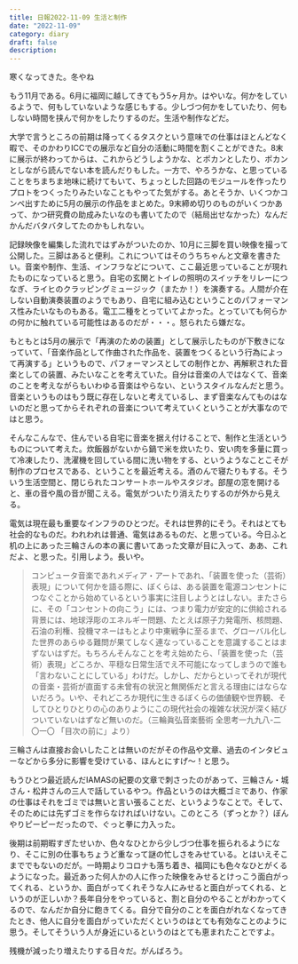 ```yaml
---
title: 日報2022-11-09 生活と制作
date: "2022-11-09"
category: diary
draft: false
description:
---
```


寒くなってきた。冬やね

もう11月である。6月に福岡に越してきてもう5ヶ月か。はやいな。何かをしているようで、何もしていないような感じもする。少しづつ何かをしていたり、何もしない時間を挟んで何かをしたりするのだ。生活や制作などだ。

大学で言うところの前期は降ってくるタスクという意味での仕事はほとんどなく暇で、そのかわりICCでの展示など自分の活動に時間を割くことができた。8末に展示が終わってからは、これからどうしようかな、とポカンとしたり、ポカンとしながら読んでない本を読んだりもした。一方で、やろうかな、と思っていることをちまちま地味に続けてもいて、ちょっとした回路のモジュールを作ったりプロトをつくったりみたいなこともやってた気がする。あとそうか、いくつかコンペ出すために5月の展示の作品をまとめた。9末締め切りのものがいくつかあって、かつ研究費の助成みたいなのも書いてたので（結局出せなかった）なんだかんだバタバタしてたのかもしれない。

記録映像を編集した流れではずみがついたのか、10月に三脚を買い映像を撮って公開した。三脚はあると便利。これについてはそのうちちゃんと文章を書きたい。音楽や制作、生活、インフラなどについて、ここ最近思っていることが現れたものになっていると思う。自宅の玄関とトイレの照明のスイッチをリレーにつなぎ、ライヒのクラッピングミュージック（またか！）を演奏する。人間が介在しない自動演奏装置のようでもあり、自宅に組み込むということのパフォーマンス性みたいなものもある。電工二種をとっていてよかった。とっていても何らかの何かに触れている可能性はあるのだが・・・。怒られたら嫌だな。

もともとは5月の展示で「再演のための装置」として展示したものが下敷きになっていて、「音楽作品として作曲された作品を、装置をつくるという行為によって再演する」というもので、パフォーマンスとしての制作とか、再解釈された音楽としての装置、みたいなことを考えていた。自分は音楽の人ではなくて、音楽のことを考えながらもいわゆる音楽はやらない、というスタイルなんだと思う。音楽というものはもう既に存在しないと考えているし、まず音楽なんてものはないのだと思ってからそれぞれの音楽について考えていくということが大事なのではと思う。

そんなこんなで、住んでいる自宅に音楽を据え付けることで、制作と生活というものについて考えた。炊飯器がないから鍋で米を炊いたり、安い肉を多量に買って冷凍したり、洗濯機を回している間に洗い物をする、というようなことこそが制作のプロセスである、ということを最近考える。酒のんで寝たりもする。そういう生活空間と、閉じられたコンサートホールやスタジオ。部屋の窓を開けると、車の音や風の音が聞こえる。電気がついたり消えたりするのが外から見える。

電気は現在最も重要なインフラのひとつだ。それは世界的にそう。それはとても社会的なものだ。われわれは普通、電気はあるものだ、と思っている。今日ふと机の上にあった三輪さんの本の裏に書いてあった文章が目に入って、ああ、これだよ、と思った。引用しよう。長いや。

>コンピュータ音楽であれメディア・アートであれ、「装置を使った（芸術）表現」について何かを語る際に、ぼくらは、ある装置を電源コンセントにつなぐことから始めているという事実に注目しようとはしない。またさらに、その「コンセントの向こう」には、つまり電力が安定的に供給される背景には、地球浮彫のエネルギー問題、たとえば原子力発電所、核問題、石油の利権、投機マネーはもとより中東戦争に至るまで、グローバル化した世界のあらゆる難問が果てしなく連なっていることを意識することはまずないはずだ。もちろんそんなことを考え始めたら、「装置を使った（芸術）表現」どころか、平穏な日常生活でえ不可能になってしまうので誰も「言わないことにしている」わけだ。しかし、だからといってそれが現代の音楽・芸術が直面する未曾有の状況と無関係だと言える理由にはならないだろう。いや、それどころか現代に生きるぼくらの価値観や世界観、そしてひとりひとりの心のありようにこの現代社会の複雑な状況が深く結びついていないはずなど無いのだ。（三輪眞弘音楽藝術 全思考一九九八-二〇一〇 「目次の前に」より）

三輪さんは直接お会いしたことは無いのだがその作品や文章、過去のインタビューなどから多分に影響を受けている、ほんとにすげ〜！と思う。

もうひとつ最近読んだIAMASの紀要の文章で刺さったのがあって、三輪さん・城さん・松井さんの三人で話しているやつ。作品というのは大概ゴミであり、作家の仕事はそれをゴミでは無いと言い張ることだ、というようなことで。そして、そのためには先ずゴミを作らなければいけない。このところ（ずっとか？）ぼんやりピーピーだったので、ぐっと拳に力入った。

後期は前期暇すぎたせいか、色々なひとから少しづつ仕事を振られるようになり、そこに別の仕事もちょうど重なって謎の忙しさをみせている。とはいえそこまででもないのだが。一時期よりコロナも落ち着き、福岡にも色々なひとがくるようになった。最近あった何人かの人に作った映像をみせるとけっこう面白がってくれる、というか、面白がってくれそうな人にみせると面白がってくれる、というのが正しいか？長年自分をやっていると、割と自分のやることがわかってくるので、なんだか自分に飽きてくる。自分で自分のことを面白がれなくなってきたとき、他人に自分を面白がっていただくというのはとても有効なことのように思う。そしてそういう人が身近にいるというのはとても恵まれたことですよ。

残機が減ったり増えたりする日々だ。がんばろう。